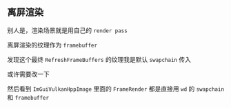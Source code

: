 ## 离屏渲染

别人是，渲染场景就是用自己的 `render pass`

离屏渲染的纹理作为 `framebuffer`

发现这个最终 `RefreshFrameBuffers` 的纹理我是默认 `swapchain` 传入

或许需要改一下

然后看到 `ImGuiVulkanHppImage` 里面的 `FrameRender` 都是直接用 `wd` 的 `swapchain` 和 `framebuffer`